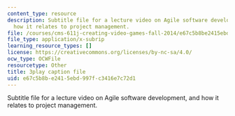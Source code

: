 ```yaml
---
content_type: resource
description: Subtitle file for a lecture video on Agile software development, and
  how it relates to project management.
file: /courses/cms-611j-creating-video-games-fall-2014/e67c5b8be2415ebd997fc3416e7c72d1_UxMpn92vGXs.vtt
file_type: application/x-subrip
learning_resource_types: []
license: https://creativecommons.org/licenses/by-nc-sa/4.0/
ocw_type: OCWFile
resourcetype: Other
title: 3play caption file
uid: e67c5b8b-e241-5ebd-997f-c3416e7c72d1
---
```

Subtitle file for a lecture video on Agile software development, and how it relates to project management.